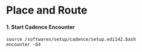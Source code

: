 # Place and Route

#### 1. Start Cadence Encounter

```
source /softwares/setup/cadence/setup.edi142.bash
encounter -64
```
